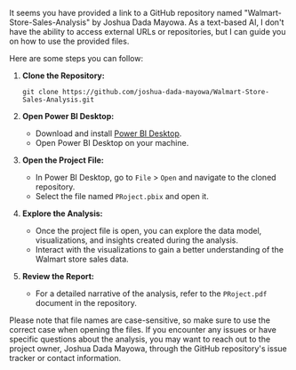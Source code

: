 It seems you have provided a link to a GitHub repository named "Walmart-Store-Sales-Analysis" by Joshua Dada Mayowa. As a text-based AI, I don't have the ability to access external URLs or repositories, but I can guide you on how to use the provided files.

Here are some steps you can follow:

1. **Clone the Repository:**
   ```
   git clone https://github.com/joshua-dada-mayowa/Walmart-Store-Sales-Analysis.git
   ```

2. **Open Power BI Desktop:**
   - Download and install [Power BI Desktop](https://powerbi.microsoft.com/en-us/desktop/).
   - Open Power BI Desktop on your machine.

3. **Open the Project File:**
   - In Power BI Desktop, go to `File` > `Open` and navigate to the cloned repository.
   - Select the file named `PRoject.pbix` and open it.

4. **Explore the Analysis:**
   - Once the project file is open, you can explore the data model, visualizations, and insights created during the analysis.
   - Interact with the visualizations to gain a better understanding of the Walmart store sales data.

5. **Review the Report:**
   - For a detailed narrative of the analysis, refer to the `PRoject.pdf` document in the repository.

Please note that file names are case-sensitive, so make sure to use the correct case when opening the files. If you encounter any issues or have specific questions about the analysis, you may want to reach out to the project owner, Joshua Dada Mayowa, through the GitHub repository's issue tracker or contact information.
